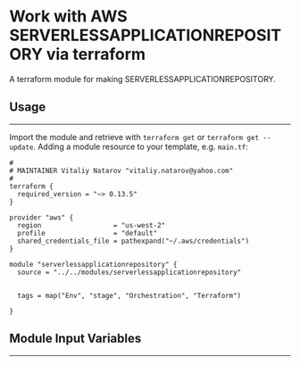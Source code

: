 # Work with AWS SERVERLESSAPPLICATIONREPOSITORY via terraform

A terraform module for making SERVERLESSAPPLICATIONREPOSITORY.


## Usage
----------------------
Import the module and retrieve with ```terraform get``` or ```terraform get --update```. Adding a module resource to your template, e.g. `main.tf`:

```
#
# MAINTAINER Vitaliy Natarov "vitaliy.natarov@yahoo.com"
#
terraform {
  required_version = "~> 0.13.5"
}

provider "aws" {
  region                  = "us-west-2"
  profile                 = "default"
  shared_credentials_file = pathexpand("~/.aws/credentials")
}

module "serverlessapplicationrepository" {
  source = "../../modules/serverlessapplicationrepository"


  tags = map("Env", "stage", "Orchestration", "Terraform")

}
```

## Module Input Variables
----------------------
